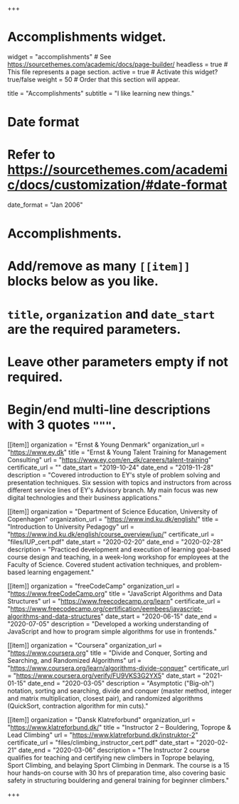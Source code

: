 +++
# Accomplishments widget.
widget = "accomplishments"  # See https://sourcethemes.com/academic/docs/page-builder/
headless = true  # This file represents a page section.
active = true  # Activate this widget? true/false
weight = 50  # Order that this section will appear.

title = "Accomplish&shy;ments"
subtitle = "I like learning new things."

# Date format
#   Refer to https://sourcethemes.com/academic/docs/customization/#date-format
date_format = "Jan 2006"

# Accomplishments.
#   Add/remove as many `[[item]]` blocks below as you like.
#   `title`, `organization` and `date_start` are the required parameters.
#   Leave other parameters empty if not required.
#   Begin/end multi-line descriptions with 3 quotes `"""`.

[[item]]
  organization = "Ernst & Young Denmark"
  organization_url = "https://www.ey.dk"
  title = "Ernst & Young Talent Training for Management Consulting"
  url = "https://www.ey.com/en_dk/careers/talent-training"
  certificate_url = ""
  date_start = "2019-10-24"
  date_end = "2019-11-28"
  description = "Covered introduction to EY's style of problem solving and presentation techniques. Six session with topics and instructors from across different service lines of EY's Advisory branch. My main focus was new digital technologies and their business applications."

[[item]]
  organization = "Department of Science Education, University of Copenhagen"
  organization_url = "https://www.ind.ku.dk/english/"
  title = "Introduction to University Pedagogy"
  url = "https://www.ind.ku.dk/english/course_overview/iup/"
  certificate_url = "files/IUP_cert.pdf"
  date_start = "2020-02-20"
  date_end = "2020-02-28"
  description = "Practiced development and execution of learning goal-based course design and teaching, in a week-long workshop for employees at the Faculty of Science. Covered student activation techniques, and problem-based learning engagement."


[[item]]
  organization = "freeCodeCamp"
  organization_url = "https://www.freeCodeCamp.org"
  title = "JavaScript Algorithms and Data Structures"
  url = "https://www.freecodecamp.org/learn"
  certificate_url = "https://www.freecodecamp.org/certification/eembees/javascript-algorithms-and-data-structures"
  date_start = "2020-06-15"
  date_end = "2020-07-05"
  description = "Developed a working understanding of JavaScript and how to program simple algorithms for use in frontends."
  
[[item]]
  organization = "Coursera"
  organization_url = "https://www.coursera.org"
  title = "Divide and Conquer, Sorting and Searching, and Randomized Algorithms"
  url = "https://www.coursera.org/learn/algorithms-divide-conquer"
  certificate_url = "https://www.coursera.org/verify/FU9VKS3G2YX5"
  date_start = "2021-01-15"
  date_end = "2020-03-05"
  description = "Asymptotic ("Big-oh") notation, sorting and searching, divide and conquer (master method, integer and matrix multiplication, closest pair), and randomized algorithms (QuickSort, contraction algorithm for min cuts)."
  
[[item]]
  organization = "Dansk Klatreforbund"
  organization_url = "https://www.klatreforbund.dk/"
  title = "Instructor 2 – Bouldering, Toprope & Lead Climbing"
  url = "https://www.klatreforbund.dk/instruktor-2"
  certificate_url = "files/climbing_instructor_cert.pdf"
  date_start = "2020-02-21"
  date_end = "2020-03-06"
  description = "The Instructor 2 course qualifies for teaching and certifying new climbers in Toprope belaying, Sport Climbing, and belaying Sport Climbing in Denmark. The course is a 15 hour hands-on course with 30 hrs of preparation time, also covering basic safety in structuring bouldering and general training for beginner climbers."

+++
